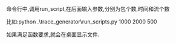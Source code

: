 命令行中,调用run_script,在后面输入参数,分别为包个数,时间和流个数

比如:python .\trace_generator\run_scripts.py 1000 2000 500   

如果满足函数要求,就会在桌面显示文件.